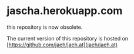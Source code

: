 jascha.herokuapp.com
====================

this repository is now obsolete.

The current version of this repository is hosted on [https://github.com/jaeh/jaeh.at](jaeh/jaeh.at)
